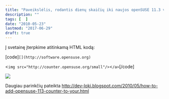 ```yaml
---
title: "Paveikslėlis, rodantis dienų skaičių iki naujos openSUSE 11.3 versijos"
description: ""
tags: [  ]
date: "2010-05-23"
lastmod: "2017-06-29"
draft: true
---
```

Į svetainę įterpkime atitinkamą HTML kodą:

\[code\]`[](http://software.opensuse.org)`

<`img src="http://counter.opensuse.org/small"/>`<`/a>`\[/code\]

![](http://counter.opensuse.org/small)

Daugiau parinkčių pateikta http://dev-loki.blogspot.com/2010/05/how-to-add-opensuse-113-counter-to-your.html
